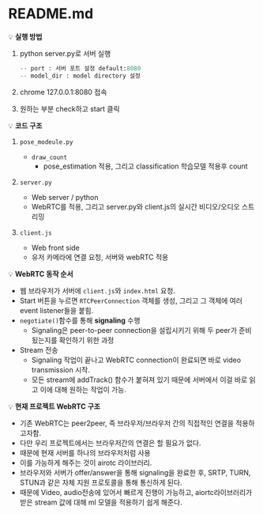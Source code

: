 # README.md

💡 **실행 방법**

1. python server.py로 서버 실행
    
    ```python
    -- port : 서버 포트 설정 default:8080
    -- model_dir : model directory 설정
    ```

2. chrome 127.0.0.1:8080 접속
3. 원하는 부분 check하고 start 클릭 


💡 **코드 구조**

1. `pose_modeule.py`
    - `draw_count`
        - pose_estimation 적용, 그리고 classification 학습모델 적용후 count

1. `server.py`
    - Web server / python
    - WebRTC를 적용, 그리고 server.py와 client.js의 실시간 비디오/오디오 스트리밍

1. `client.js`
    - Web front side
    - 유저 카메라에 연결 요청,  서버와 webRTC 적용
    

💡 **WebRTC 동작 순서**





-  웹 브라우저가 서버에 `client.js`와  `index.html` 요청.
-  Start 버튼을 누르면 `RTCPeerConnection` 객체를 생성, 그리고 그 객체에 여러 event listener들을 붙힘.
-  `negotiate()`함수를 통해 **signaling** 수행
    - Signaling은 peer-to-peer connection을 설립시키기 위해 두 peer가 준비됬는지를 확인하기 위한 과정
-  Stream 전송 
    - Signaling 작업이 끝나고 WebRTC connection이 완료되면 바로 video transmission 시작.
    - 모든 stream에 addTrack() 함수가 붙혀져 있기 때문에 서버에서 이걸 바로 읽고 이에 대해 원하는 작업이 가능.
    





💡 **현재 프로젝트 WebRTC 구조**






- 기존 WebRTC는 peer2peer, 즉 브라우저/브라우저 간의 직접적인 연결을 적용하고자함.
- 다만 우리 프로젝트에서는 브라우저간의 연결은 할 필요가 없다.
- 때문에 현재 서버를 하나의 브라우저처럼 사용
- 이를 가능하게 해주는 것이 airotc 라이브러리.
- 브라우저와 서버가 offer/answer을 통해 signaling을 완료한 후, SRTP, TURN, STUN과 같은 자체 지원 프로토콜을 통해 통신하게 된다.
- 때문에 Video, audio전송에 있어서 빠르게 진행이 가능하고,  aiortc라이브러리가 받은 stream 값에 대해 ml 모델을 적용하기 쉽게 해준다.
